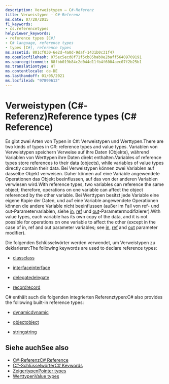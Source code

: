 ```yaml
---
description: Verweistypen – C#-Referenz
title: Verweistypen – C#-Referenz
ms.date: 07/20/2015
f1_keywords:
- cs.referencetypes
helpviewer_keywords:
- reference types [C#]
- C# language, reference types
- types [C#], reference types
ms.assetid: 801cf030-6e2d-4a0d-9daf-1431b0c31f47
ms.openlocfilehash: 075ec5ecd8f71f5cb85bab0e2baff56409709191
ms.sourcegitcommit: 88fbb019b84c2d044d11fb4f6004aec07f2b25b1
ms.translationtype: HT
ms.contentlocale: de-DE
ms.lasthandoff: 01/05/2021
ms.locfileid: "97899612"
---
```

# <a name="reference-types-c-reference"></a><span data-ttu-id="cf450-103">Verweistypen (C#-Referenz)</span><span class="sxs-lookup"><span data-stu-id="cf450-103">Reference types (C# Reference)</span></span>

<span data-ttu-id="cf450-104">Es gibt zwei Arten von Typen in C#: Verweistypen und Werttypen.</span><span class="sxs-lookup"><span data-stu-id="cf450-104">There are two kinds of types in C#: reference types and value types.</span></span> <span data-ttu-id="cf450-105">Variablen von Verweistypen speichern Verweise auf ihre Daten (Objekte), während Variablen von Werttypen ihre Daten direkt enthalten.</span><span class="sxs-lookup"><span data-stu-id="cf450-105">Variables of reference types store references to their data (objects), while variables of value types directly contain their data.</span></span> <span data-ttu-id="cf450-106">Bei Verweistypen können zwei Variablen auf dasselbe Objekt verweisen. Daher können auf eine Variable angewendete Operationen das Objekt beeinflussen, auf das von der anderen Variablen verwiesen wird.</span><span class="sxs-lookup"><span data-stu-id="cf450-106">With reference types, two variables can reference the same object; therefore, operations on one variable can affect the object referenced by the other variable.</span></span> <span data-ttu-id="cf450-107">Bei Werttypen besitzt jede Variable eine eigene Kopie der Daten, und auf eine Variable angewendete Operationen können die andere Variable nicht beeinflussen (außer im Fall von ref- und out-Parametervariablen, siehe [in](in-parameter-modifier.md), [ref](ref.md) und [out](out-parameter-modifier.md)-Parametermodifizierer).</span><span class="sxs-lookup"><span data-stu-id="cf450-107">With value types, each variable has its own copy of the data, and it is not possible for operations on one variable to affect the other (except in the case of in, ref and out parameter variables; see [in](in-parameter-modifier.md), [ref](ref.md) and [out](out-parameter-modifier.md) parameter modifier).</span></span>

 <span data-ttu-id="cf450-108">Die folgenden Schlüsselwörter werden verwendet, um Verweistypen zu deklarieren:</span><span class="sxs-lookup"><span data-stu-id="cf450-108">The following keywords are used to declare reference types:</span></span>

- [<span data-ttu-id="cf450-109">class</span><span class="sxs-lookup"><span data-stu-id="cf450-109">class</span></span>](class.md)

- [<span data-ttu-id="cf450-110">interface</span><span class="sxs-lookup"><span data-stu-id="cf450-110">interface</span></span>](interface.md)

- [<span data-ttu-id="cf450-111">delegate</span><span class="sxs-lookup"><span data-stu-id="cf450-111">delegate</span></span>](../builtin-types/reference-types.md)
- [<span data-ttu-id="cf450-112">record</span><span class="sxs-lookup"><span data-stu-id="cf450-112">record</span></span>](../builtin-types/reference-types.md)

 <span data-ttu-id="cf450-113">C# enthält auch die folgenden integrierten Referenztypen:</span><span class="sxs-lookup"><span data-stu-id="cf450-113">C# also provides the following built-in reference types:</span></span>

- [<span data-ttu-id="cf450-114">dynamic</span><span class="sxs-lookup"><span data-stu-id="cf450-114">dynamic</span></span>](../builtin-types/reference-types.md)

- [<span data-ttu-id="cf450-115">object</span><span class="sxs-lookup"><span data-stu-id="cf450-115">object</span></span>](../builtin-types/reference-types.md)

- [<span data-ttu-id="cf450-116">string</span><span class="sxs-lookup"><span data-stu-id="cf450-116">string</span></span>](../builtin-types/reference-types.md)

## <a name="see-also"></a><span data-ttu-id="cf450-117">Siehe auch</span><span class="sxs-lookup"><span data-stu-id="cf450-117">See also</span></span>

- [<span data-ttu-id="cf450-118">C#-Referenz</span><span class="sxs-lookup"><span data-stu-id="cf450-118">C# Reference</span></span>](../index.md)
- [<span data-ttu-id="cf450-119">C#-Schlüsselwörter</span><span class="sxs-lookup"><span data-stu-id="cf450-119">C# Keywords</span></span>](index.md)
- [<span data-ttu-id="cf450-120">Zeigertypen</span><span class="sxs-lookup"><span data-stu-id="cf450-120">Pointer types</span></span>](../../programming-guide/unsafe-code-pointers/pointer-types.md)
- [<span data-ttu-id="cf450-121">Werttypen</span><span class="sxs-lookup"><span data-stu-id="cf450-121">Value types</span></span>](../builtin-types/value-types.md)
